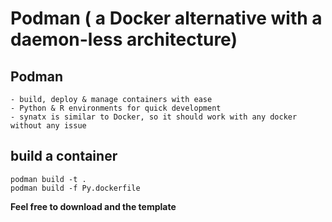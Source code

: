 # Podman ( a Docker alternative with a daemon-less architecture)

## Podman

    - build, deploy & manage containers with ease
    - Python & R environments for quick development
    - synatx is similar to Docker, so it should work with any docker without any issue

## build a container
```
podman build -t . 
podman build -f Py.dockerfile
```

**Feel free to download and the template**
